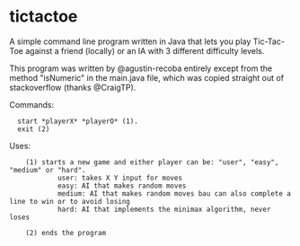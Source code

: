 # tictactoe
A simple command line program written in Java that lets you play Tic-Tac-Toe against a friend (locally) or an IA with 3 different difficulty levels. 

This program was written by @agustin-recoba entirely except from the method "isNumeric" in the main.java file, which was copied straight out of stackoverflow (thanks @CraigTP).

Commands:    

      start *playerX* *playerO* (1).
      exit (2)
      
Uses: 

        (1) starts a new game and either player can be: "user", "easy", "medium" or "hard".
                user: takes X Y input for moves
                easy: AI that makes random moves
                medium: AI that makes random moves bau can also complete a line to win or to avoid losing
                hard: AI that implements the minimax algorithm, never loses
      
        (2) ends the program
